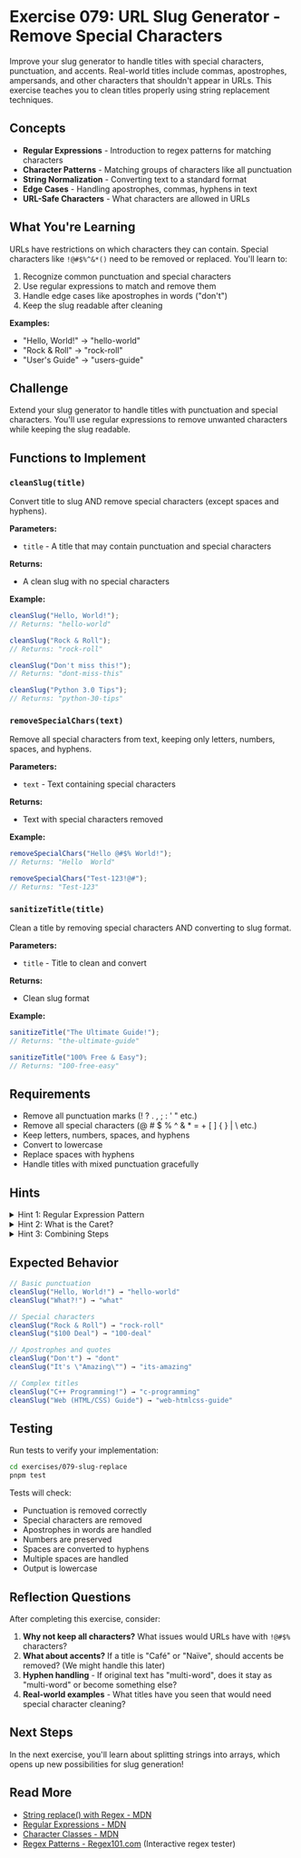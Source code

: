 # Exercise 079: URL Slug Generator - Remove Special Characters

Improve your slug generator to handle titles with special characters, punctuation, and accents. Real-world titles include commas, apostrophes, ampersands, and other characters that shouldn't appear in URLs. This exercise teaches you to clean titles properly using string replacement techniques.

## Concepts

- **Regular Expressions** - Introduction to regex patterns for matching characters
- **Character Patterns** - Matching groups of characters like all punctuation
- **String Normalization** - Converting text to a standard format
- **Edge Cases** - Handling apostrophes, commas, hyphens in text
- **URL-Safe Characters** - What characters are allowed in URLs

## What You're Learning

URLs have restrictions on which characters they can contain. Special characters like `!@#$%^&*()` need to be removed or replaced. You'll learn to:
1. Recognize common punctuation and special characters
2. Use regular expressions to match and remove them
3. Handle edge cases like apostrophes in words ("don't")
4. Keep the slug readable after cleaning

**Examples:**
- "Hello, World!" → "hello-world"
- "Rock & Roll" → "rock-roll"
- "User's Guide" → "users-guide"

## Challenge

Extend your slug generator to handle titles with punctuation and special characters. You'll use regular expressions to remove unwanted characters while keeping the slug readable.

## Functions to Implement

### `cleanSlug(title)`
Convert title to slug AND remove special characters (except spaces and hyphens).

**Parameters:**
- `title` - A title that may contain punctuation and special characters

**Returns:**
- A clean slug with no special characters

**Example:**
```javascript
cleanSlug("Hello, World!");
// Returns: "hello-world"

cleanSlug("Rock & Roll");
// Returns: "rock-roll"

cleanSlug("Don't miss this!");
// Returns: "dont-miss-this"

cleanSlug("Python 3.0 Tips");
// Returns: "python-30-tips"
```

### `removeSpecialChars(text)`
Remove all special characters from text, keeping only letters, numbers, spaces, and hyphens.

**Parameters:**
- `text` - Text containing special characters

**Returns:**
- Text with special characters removed

**Example:**
```javascript
removeSpecialChars("Hello @#$% World!");
// Returns: "Hello  World"

removeSpecialChars("Test-123!@#");
// Returns: "Test-123"
```

### `sanitizeTitle(title)`
Clean a title by removing special characters AND converting to slug format.

**Parameters:**
- `title` - Title to clean and convert

**Returns:**
- Clean slug format

**Example:**
```javascript
sanitizeTitle("The Ultimate Guide!");
// Returns: "the-ultimate-guide"

sanitizeTitle("100% Free & Easy");
// Returns: "100-free-easy"
```

## Requirements

- Remove all punctuation marks (! ? . , ; : ' " etc.)
- Remove all special characters (@ # $ % ^ & * = + [ ] { } | \ etc.)
- Keep letters, numbers, spaces, and hyphens
- Convert to lowercase
- Replace spaces with hyphens
- Handle titles with mixed punctuation gracefully

## Hints

<details>
<summary>Hint 1: Regular Expression Pattern</summary>
A regular expression is a pattern for matching strings. The pattern `/[^a-z0-9 -]/gi` means "find anything that's NOT a letter, number, space, or hyphen". The flags `g` (global) means replace ALL matches, and `i` means ignore case.
</details>

<details>
<summary>Hint 2: What is the Caret?</summary>
In a character class `[...]`, the caret `^` means "NOT". So `[^abc]` means "anything except a, b, or c". This is useful for keeping certain characters while removing everything else.
</details>

<details>
<summary>Hint 3: Combining Steps</summary>
You'll need to: 1) Remove special characters, 2) Handle multiple spaces, 3) Convert to lowercase, 4) Replace spaces with hyphens. Which order matters? Try different orders and see what breaks.
</details>

## Expected Behavior

```javascript
// Basic punctuation
cleanSlug("Hello, World!") → "hello-world"
cleanSlug("What?!") → "what"

// Special characters
cleanSlug("Rock & Roll") → "rock-roll"
cleanSlug("$100 Deal") → "100-deal"

// Apostrophes and quotes
cleanSlug("Don't") → "dont"
cleanSlug("It's \"Amazing\"") → "its-amazing"

// Complex titles
cleanSlug("C++ Programming!") → "c-programming"
cleanSlug("Web (HTML/CSS) Guide") → "web-htmlcss-guide"
```

## Testing

Run tests to verify your implementation:

```bash
cd exercises/079-slug-replace
pnpm test
```

Tests will check:
- Punctuation is removed correctly
- Special characters are removed
- Apostrophes in words are handled
- Numbers are preserved
- Spaces are converted to hyphens
- Multiple spaces are handled
- Output is lowercase

## Reflection Questions

After completing this exercise, consider:

1. **Why not keep all characters?** What issues would URLs have with `!@#$%` characters?
2. **What about accents?** If a title is "Café" or "Naïve", should accents be removed? (We might handle this later)
3. **Hyphen handling** - If original text has "multi-word", does it stay as "multi-word" or become something else?
4. **Real-world examples** - What titles have you seen that would need special character cleaning?

## Next Steps

In the next exercise, you'll learn about splitting strings into arrays, which opens up new possibilities for slug generation!

## Read More

- [String replace() with Regex - MDN](https://developer.mozilla.org/en-US/docs/Web/JavaScript/Reference/Global_Objects/String/replace)
- [Regular Expressions - MDN](https://developer.mozilla.org/en-US/docs/Web/JavaScript/Guide/Regular_Expressions)
- [Character Classes - MDN](https://developer.mozilla.org/en-US/docs/Web/JavaScript/Guide/Regular_Expressions/Character_Classes)
- [Regex Patterns - Regex101.com](https://regex101.com/) (Interactive regex tester)
